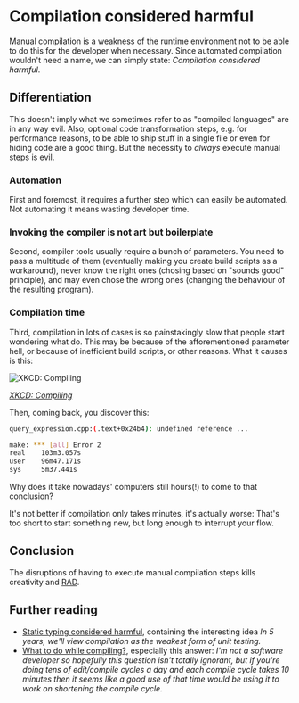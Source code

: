 # Compilation considered harmful

Manual compilation is a weakness of the runtime environment not to be able to do this for the developer when necessary. Since automated compilation wouldn't need a name, we can simply state: *Compilation considered harmful*.

## Differentiation

This doesn't imply what we sometimes refer to as "compiled languages" are in any way evil. Also, optional code transformation steps, e.g. for performance reasons, to be able to ship stuff in a single file or even for hiding code are a good thing. But the necessity to *always* execute manual steps is evil.

### Automation

First and foremost, it requires a further step which can easily be automated. Not automating it means wasting developer time.

### Invoking the compiler is not art but boilerplate

Second, compiler tools usually require a bunch of parameters. You need to pass a multitude of them (eventually making you create build scripts as a workaround), never know the right ones (chosing based on "sounds good" principle), and may even chose the wrong ones (changing the behaviour of the resulting program).

### Compilation time

Third, compilation in lots of cases is so painstakingly slow that people start wondering what do. This may be because of the afforementioned parameter hell, or because of inefficient build scripts, or other reasons. What it causes is this:

![XKCD: Compiling](http://imgs.xkcd.com/comics/compiling.png)

*[XKCD: Compiling](http://xkcd.com/303/)*

Then, coming back, you discover this:

```sh
query_expression.cpp:(.text+0x24b4): undefined reference ...

make: *** [all] Error 2
real    103m3.057s
user    96m47.171s
sys     5m37.441s
```

Why does it take nowadays' computers still hours(!) to come to that conclusion?

It's not better if compilation only takes minutes, it's actually worse: That's too short to start something new, but long enough to interrupt your flow.

## Conclusion

The disruptions of having to execute manual compilation steps kills creativity and [RAD](http://de.wikipedia.org/wiki/Rapid_Application_Development).

## Further reading

* [Static typing considered harmful](http://blog.jayfields.com/2008/02/static-typing-considered-harmful.html), containing the interesting idea *In 5 years, we'll view compilation as the weakest form of unit testing.*
* [What to do while compiling?](https://productivity.stackexchange.com/questions/970/what-to-do-while-compiling), especially this answer: *I'm not a software developer so hopefully this question isn't totally ignorant, but if you're doing tens of edit/compile cycles a day and each compile cycle takes 10 minutes then it seems like a good use of that time would be using it to work on shortening the compile cycle.*
